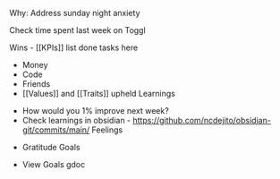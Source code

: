 
Why:
Address sunday night anxiety

Check time spent last week on Toggl

Wins - [[KPIs]] list done tasks here
- Money
- Code
- Friends
- [[Values]] and [[Traits]] upheld
Learnings
* How would you 1% improve next week?
* Check learnings in obsidian - https://github.com/ncdejito/obsidian-git/commits/main/
Feelings
- Gratitude
Goals
* View Goals gdoc